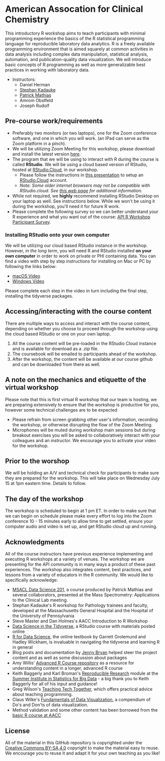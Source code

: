 # American Assocation for Clinical Chemistry

This introductory R workshop aims to teach participants with minimal programming experience the basics of the R statistical programming language for reproducible laboratory data analytics. R is a freely available programming environment that is aimed squarely at common activities in data analysis including complex data manipulation, statistical analysis, automation, and publication-quality data visualization. We will introduce basic concepts of R programming as well as more generalizable best practices in working with laboratory data. 

- Instructors: 
  * Daniel Herman
  * [Stephan Kadauke](https://www.linkedin.com/in/skadauke/)
  * [Patrick Mathias](https://www.linkedin.com/in/pcmathias/)
  * Amrom Obstfeld
  * Joseph Rudolf
 

## Pre-course work/requirements

- Preferably two monitors (or two laptops), one for the Zoom conference software, and one in which you will work. (an IPad can serve as the Zoom platform in a pinch).
- We will be utilizing Zoom Meeting for this workshop, please download and install the latest version [here](https://zoom.us/download).
- The program that we will be using to interact with R during the course is called **RStudio**. We will be using a cloud based version of RStudio, hosted at [RStudio.Cloud](https://rstudio.cloud/), in our workshop.
  - Please follow the instructions in [this presentation](https://drive.google.com/file/d/1hlPMuN_drjwbX4idk_H2A7imPjWPhoSN/view?usp=sharing) to setup an [RStudio.Cloud](https://rstudio.cloud/) account. 
  - *Note: Some older internet browsers may not be compatible with RStudio.cloud. See [this web page](https://support.rstudio.com/hc/en-us/articles/227449447-Supported-browsers-for-RStudio-Connect) for additional information.*
- While not required, we **highly** recommend installing RStudio Desktop on your laptop as well. See instructions below. While we won't be using it during the workshop, you'll need it for future R work.
- Please complete the following survey so we can better understand your R experience and what you want out of the course: [API R Workshop Participant Survey](https://forms.gle/Xe3U71ZBZRmrP2E87).


### Installing RStudio onto your own computer

We will be utilizing our cloud based RStudio instance in the workshop. However, _in the long term_, you will need R and RStudio installed **on your own computer** in order to work on private or PHI containing data. You can find a video with step by step instructions for installing on Mac or PC by following the links below:

- [macOS Video](https://www.youtube.com/watch?v=GM88tYlEy_g) 
- [Windows Video](https://www.youtube.com/watch?v=JRKmZK5-6aE)

Please complete each step in the video in turn including the final step, installing the tidyverse packages.

## Accessing/interacting with the course content

There are multiple ways to access and interact with the course content, depending on whether you choose to proceed through the workshop using the cloud based RStudio or one on your own laptop. 

1. All the course content will be pre-loaded in the RStudio Cloud instance and is available for download as a .zip file.
2. The coursebook will be emailed to participants ahead of the workshop.
3. After the workshop, the content will be available at our course github and can be downloaded from there as well.

## A note on the mechanics and etiquette of the virtual workshop
Please note that this is first virtual R workshop that our team is hosting, we are preparing extensively to ensure that the workshop is productive for you, however some technical challenges are to be expected
* Please refrain from screen grabbing other user's information, recording the workshop, or otherwise disrupting the flow of the Zoom Meeting.
* Microphones will be muted during workshop main sessions but during breakout exercises you will be asked to collaboratively interact with your colleagues and an instructor. We encourage you to activate your video for the workshop. 
 
## Prior to the worshop
We will be holding an A/V and technical check for participants to make sure they are prepared for the workshop. This will take place on Wednesday July 15 at 1pm eastern time. Details to follow.
 
## The day of the workshop

The workshop is scheduled to begin at 1 pm ET. In order to make sure that we can begin on schedule please make every effort to log into the Zoom conference 10 - 15 minutes early to allow time to get settled, ensure your computer audio and video is set up, and get RStudio cloud up and running.

## Acknowledgments

All of the course instructors have previous experience implementing and executing R workshops at a variety of venues. The workshop we are presenting for the API community is in many ways a product of these past experiences. The workshop also integrates content, best practices, and lessons from a variety of educators in the R community. We would like to specifically acknowledge: 

- [MSACL Data Science 201](https://github.com/pcmathias/MSACL-intermediate-R-course), a course produced by Patrick Mathias and several collaborators, presented at the Mass Spectrometry: Applications to the Clinical Lab meeting.
- Stephan Kadauke's R workshop for Pathology trainees and faculty, developed at the Massachusetts General Hospital and the Hospital of the University of Pennsylvania
- Steve Master and Dan Holmes's AACC Introduction to R Workshop 
- [Data Science in the Tidyverse](https://github.com/AmeliaMN/data-science-in-tidyverse), a RStudio course with materials posted online
- [R for Data Science](http://r4ds.had.co.nz/index.html), the online textbook by Garrett Grolemund and Hadley Wickham, is invaluable in navigating the tidyverse and learning R in general
- Blog posts and documentation by [Jenny Bryan](https://github.com/jennybc) helped steer the project content and as well as some discussion about packages
- Amy Willis' [Advanced R Course repository](https://github.com/adw96/biostat561) as a resource for understanding content in a longer, advanced R course
- Keith Baggerly and Karl Broman's [Reproducible Research](https://github.com/kabagg/sisbid_2018_rr) module at the [Summer Institute in Statistics for Big Data](https://www.biostat.washington.edu/suminst/sisbid) - a big thank you to Keith Baggerly for all of his input and guidance!
- Greg Wilson's [Teaching Tech Together](http://teachtogether.tech/en/), which offers practical advice about teaching programming. 
- Claus Wilke's [Fundamentals of Data Visualization](https://serialmentor.com/dataviz/), a compendium of Do's and Don'ts of data visualization. 
- Method validation and some other content has been borrowed from the [basic R course at AACC](https://github.com/pcmathias/AACC-Introduction-to-R)

## License

All of the material in this GitHub repository is copyrighted under the [Creative Commons BY-SA 4.0](https://creativecommons.org/licenses/by-sa/4.0/) copyright to make the material easy to reuse. We encourage you to reuse it and adapt it for your own teaching as you like!
